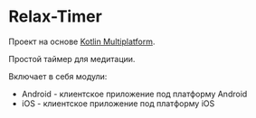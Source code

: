 # Relax-Timer

Проект на основе [Kotlin Multiplatform](https://kotlinlang.org/docs/reference/multiplatform.html).

Простой таймер для медитации.

Включает в себя модули:
- Android - клиентское приложение под платформу Android
- iOS - клиентское приложение под платформу iOS
